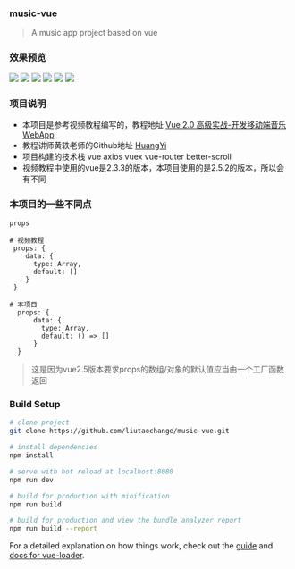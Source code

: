 ### music-vue

> A music app project based on vue

### 效果预览

![](https://music-blog.oss-cn-beijing.aliyuncs.com/20180322181908.png)
![](https://music-blog.oss-cn-beijing.aliyuncs.com/201803221819081.png)
![](https://music-blog.oss-cn-beijing.aliyuncs.com/201803221819082.png)
![](https://music-blog.oss-cn-beijing.aliyuncs.com/201803221819083.png)
![](https://music-blog.oss-cn-beijing.aliyuncs.com/201803221819084.png)
![](https://music-blog.oss-cn-beijing.aliyuncs.com/20180322184609.png)

### 项目说明

- 本项目是参考视频教程编写的，教程地址 [Vue 2.0 高级实战-开发移动端音乐WebApp](https://coding.imooc.com/class/107.html)
- 教程讲师黄轶老师的Github地址 [HuangYi](https://github.com/ustbhuangyi)
- 项目构建的技术栈 vue axios vuex vue-router better-scroll
- 视频教程中使用的vue是2.3.3的版本，本项目使用的是2.5.2的版本，所以会有不同

### 本项目的一些不同点

```
props

# 视频教程
 props: {
    data: {
      type: Array,
      default: []
    }
 }

# 本项目
  props: {
      data: {
        type: Array,
        default: () => []
      }
  }
```
> 这是因为vue2.5版本要求props的数组/对象的默认值应当由一个工厂函数返回

### Build Setup

``` bash
# clone project
git clone https://github.com/liutaochange/music-vue.git

# install dependencies
npm install

# serve with hot reload at localhost:8080
npm run dev

# build for production with minification
npm run build

# build for production and view the bundle analyzer report
npm run build --report
```

For a detailed explanation on how things work, check out the [guide](http://vuejs-templates.github.io/webpack/) and [docs for vue-loader](http://vuejs.github.io/vue-loader).
